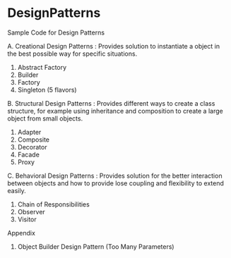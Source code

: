 DesignPatterns
==============

Sample Code for Design Patterns

A. Creational Design Patterns : Provides solution to instantiate a object in the best possible way for specific situations.
  1. Abstract Factory
  2. Builder
  3. Factory
  4. Singleton (5 flavors)

B. Structural Design Patterns : Provides different ways to create a class structure, for example using inheritance and composition to create a large object from small objects.
  1. Adapter
  2. Composite
  3. Decorator
  4. Facade
  5. Proxy

C. Behavioral Design Patterns : Provides solution for the better interaction between objects and how to provide lose coupling and flexibility to extend easily.
  1. Chain of Responsibilities
  2. Observer
  3. Visitor

Appendix
  1. Object Builder Design Pattern (Too Many Parameters)

